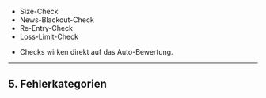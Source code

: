 - Size-Check
- News-Blackout-Check
- Re-Entry-Check
- Loss-Limit-Check
* Checks wirken direkt auf das Auto-Bewertung.

---

## 5. Fehlerkategorien